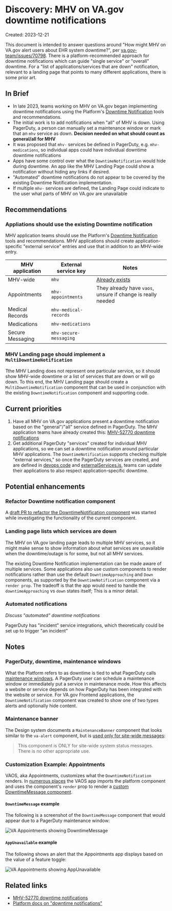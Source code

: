 # Discovery: MHV on VA.gov downtime notifications

Created: 2023-12-21

This document is intended to answer questions around "How might MHV on VA.gov alert users about EHR system downtime?", per [va.gov-team/issues/70798](https://github.com/department-of-veterans-affairs/va.gov-team/issues/70798). There is a platform-recommended approach for downtime notifications which can guide "single service" or "overall" downtime. For a "list of applications/services that are down" notification, relevant to a landing page that points to many different applications, there is some prior art.

## In Brief

- In late 2023, teams working on MHV on VA.gov began implementing downtime notifications using the Platform's [Downtime Notification](https://depo-platform-documentation.scrollhelp.site/developer-docs/downtime-notifications) tools and recommendations.
- The initial work is to add notifications when "all" of MHV is down. Using PagerDuty, a person can manually set a maintenance window or mark that an `mhv` service as down. **Decision needed on what should count as general/all for MHV**
- It was proposed that `mhv-` services be defined in PagerDuty, e.g. `mhv-medications`, so individual apps could have individual downtime downtime notifications
- Apps have some control over what the `DowntimeNotification` would hide during downtime. An app like the MHV Landing Page could show a notification without hiding any links if desired.
- "Automated" downtime notifications do not appear to be covered by the existing Downtime Notification implementation.
- If multiple `mhv-` services are defined, the Landing Page could indicate to the user what parts of MHV on VA.gov are unavailable

## Recommendations

### Appliations should use the existing Downtime notification

MHV application teams should use the Platform's [Downtime Notification](https://depo-platform-documentation.scrollhelp.site/developer-docs/downtime-notifications) tools and recommendations. MHV applications should create application-specific "external service" entries and use that in addition to an MHV-wide entry.

| MHV application | External service key | Notes |
| - | - | - |
| MHV-wide | `mhv` | [Already exists](https://github.com/department-of-veterans-affairs/vets-website/blob/3d41a1ee7dc50997887951ec7af4cd52653a5a47/src/platform/monitoring/DowntimeNotification/config/externalServices.js#L32) | 
| Appointments | `mhv-appointments` | They already have `vaos`, unsure if change is really needed |
| Medical Records | `mhv-medical-records` |  |
| Medications | `mhv-medications` |  |
| Secure Messaging | `mhv-secure-messaging` |  |

### MHV Landing page should implement a `MultiDowntimeNotification`

Tthe MHV Landing does not represent one particular service, so it should show MHV-wide downtime or a list of services that are down or will go down. To this end, the MHV Landing page should create a `MultiDowntimeNotification` component that can be used in conjunction with the existing `DowntimeNotification` component and supporting code.

## Current priorities

1. Have all MHV on VA.gov applications present a downtime notification based on the "general"/"all" service defined in PagerDuty. The MHV application teams have already created this: [MHV-52770 downtime notifications](https://github.com/department-of-veterans-affairs/vets-website/pull/27233)
1. Get additional PagerDuty "services" created for individual MHV applications, so we can set a downtime notification around particular MHV applications. The `DowntimeNotification` supports checking multiple "external services," so once the PagerDuty services are created, and are defined in [devops code](https://github.com/department-of-veterans-affairs/devops/blob/67c1711a18486e0425bfb4795bb375bbe9fea31a/ansible/deployment/config/vets-api/prod-settings.local.yml.j2#L320) and [externalServices.js](https://github.com/department-of-veterans-affairs/vets-website/blob/main/src/platform/monitoring/DowntimeNotification/config/externalServices.js), teams can update their applications to also respect application-specific downtime.

## Potential enhancements

### Refactor Downtime notification component

A [draft PR to refactor the DowntimeNotification component](https://github.com/department-of-veterans-affairs/vets-website/pull/27215) was started while investigating the functionality of the current component.

### Landing page lists which services are down

The MHV on VA.gov landing page leads to multiple MHV services, so it might make sense to show information about what services are unavailable when the downtime/outage is for some, but not all MHV services.

The existing Downtime Notification implementation can be made aware of multiple services. Some applications also use custom components to render notifications rather than use the default `DowntimeApproaching` and `Down` components, as supported by the `DowntimeNotification` component via a `render prop`. The tradeoff is that the app would need to handle the `downtimeApproaching` vs `down` states itself; This is a minor detail.

### Automated notifications

_Discuss "automated" downtime notifications_

PagerDuty has "incident" service integrations, which theoretically could be set up to trigger "an incident"

## Notes

### PagerDuty, downtime, maintenance windows

What the Platform refers to as downtime is tied to what PagerDuty calls [maintenance windows](https://support.pagerduty.com/docs/maintenance-windows). A PagerDuty user can schedule a maintenance window or immediately put a service in maintenance mode. How this affects a website or service depends on how PagerDuty has been integrated with the website or service. For VA.gov Frontend applications, the `DowntimeNotification` component was created to show one of two types alerts and optionally hide content.

### Maintenance banner

The Design system documents a `MaintenanceBanner` component that looks similar to the `va-alert` component, but is [used only for site-wide messages](https://design.va.gov/components/banner/maintenance#usage):

> This component is ONLY for site-wide system status messages. There is no other appropriate use.

### Customization Example: Appointments

VAOS, aka Appointments, customizes what the `DowntimeNotification` renders. In [numerous places](https://github.com/search?q=repo%3Adepartment-of-veterans-affairs%2Fvets-website+DowntimeNotification+path%3A%2F%5Esrc%5C%2Fapplications%5C%2Fvaos%5C%2F%2F&type=code) the VAOS app imports the platform component and uses the component's `render` prop to render a [custom DowntimeMessage component](https://github.com/department-of-veterans-affairs/vets-website/blob/main/src/applications/vaos/components/VAOSApp/DowntimeMessage.jsx).

#### `DowntimeMessage` example

 The following is a screenshot of the `DowntimeMessage` component that would appear due to a PagerDuty maintenance window: 
 
![VA Appointments showing DowntimeMessage](https://github.com/department-of-veterans-affairs/va.gov-team/assets/279327/ac0d5e49-9b30-4e5d-a2ef-551662447aeb)

#### `AppUnavailable` example

The following shows an alert that the Appointments app displays based on the value of a feature toggle:

![VA Appointments showing AppUnavailable](https://github.com/department-of-veterans-affairs/va.gov-team/assets/279327/bf5b2bd1-8ac8-42a7-9d86-f8a41dc16f53)


## Related links

- [MHV-52770 downtime notifications](https://github.com/department-of-veterans-affairs/vets-website/pull/27233)
- [Platform docs on "downtime notifications"](https://depo-platform-documentation.scrollhelp.site/developer-docs/downtime-notifications)

